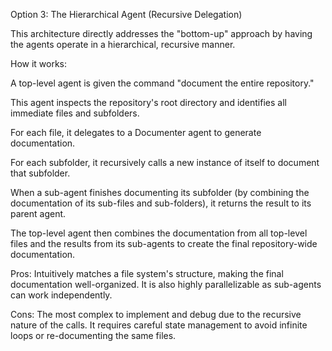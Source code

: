 Option 3: The Hierarchical Agent (Recursive Delegation)

This architecture directly addresses the "bottom-up" approach by having the agents operate in a hierarchical, recursive manner.

How it works:

A top-level agent is given the command "document the entire repository."

This agent inspects the repository's root directory and identifies all immediate files and subfolders.

For each file, it delegates to a Documenter agent to generate documentation.

For each subfolder, it recursively calls a new instance of itself to document that subfolder.

When a sub-agent finishes documenting its subfolder (by combining the documentation of its sub-files and sub-folders), it returns the result to its parent agent.

The top-level agent then combines the documentation from all top-level files and the results from its sub-agents to create the final repository-wide documentation.

Pros: Intuitively matches a file system's structure, making the final documentation well-organized. It is also highly parallelizable as sub-agents can work independently.

Cons: The most complex to implement and debug due to the recursive nature of the calls. It requires careful state management to avoid infinite loops or re-documenting the same files.

